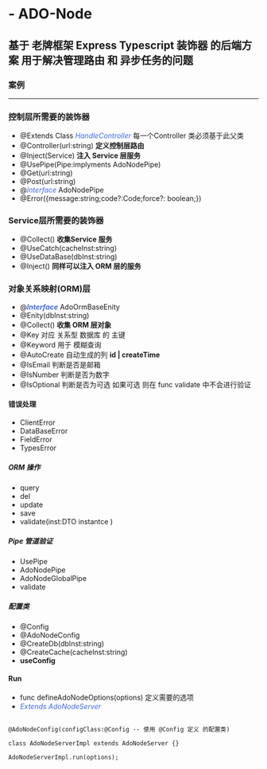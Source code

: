# - ADO-Node

## 基于 老牌框架 Express Typescript 装饰器 的后端方案 用于解决管理路由 和 异步任务的问题

### 案例

***

### 控制层所需要的装饰器

* @Extends Class <i style="color:royalblue">HandleController</i> 每一个Controller 类必须基于此父类
* @Controller(url:string)  **定义控制层路由**
* @Inject(Service) **注入 Service 层服务**
* @UsePipe(Pipe:implyments AdoNodePipe)
* @Get(url:string)
* @Post(url:string)
* @<i style="color:royalblue">Interface</i> AdoNodePipe
* @Error({message:string;code?:Code;force?: boolean;})

### Service层所需要的装饰器

* @Collect() **收集Service 服务**
* @UseCatch(cacheInst:string)
* @UseDataBase(dbInst:string)
* @Inject() **同样可以注入 ORM 层的服务**

### 对象关系映射(ORM)层

* @**<i style="color:royalblue">Interface</i>** AdoOrmBaseEnity
* @Enity(dbInst:string)
* @Collect() **收集 ORM 层对象**
* @Key 对应 关系型 数据库 的 主键
* @Keyword 用于 模糊查询
* @AutoCreate 自动生成的列 **id | createTime**
* @IsEmail 判断是否是邮箱
* @IsNumber 判断是否为数字
* @IsOptional 判断是否为可选 如果可选 则在 func validate  中不会进行验证

#### 错误处理

* ClientError
* DataBaseError
* FieldError
* TypesError
  


##### ORM 操作

* query
* del
* update
* save
* validate(inst:DTO instantce )

##### Pipe 管道验证

* UsePipe
* AdoNodePipe
* AdoNodeGlobalPipe
* validate

##### 配置类

* @Config
* @AdoNodeConfig
* @CreateDb(dbInst:string)
* @CreateCache(cacheInst:string)
* **useConfig**


#### Run

* func defineAdoNodeOptions(options) 定义需要的选项
* <i style="color:royalblue"> Extends AdoNodeServer </i>


````

@AdoNodeConfig(configClass:@Config -- 使用 @Config 定义 的配置类)

class AdoNodeServerImpl extends AdoNodeServer {}

AdoNodeServerImpl.run(options);
````

